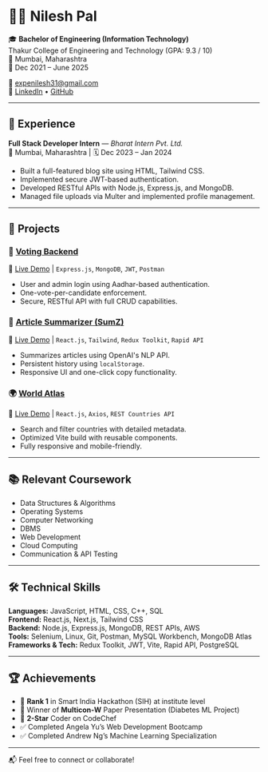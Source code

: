 # 👨‍💻 Nilesh Pal

🎓 **Bachelor of Engineering (Information Technology)**  
Thakur College of Engineering and Technology (GPA: 9.3 / 10)  
📍 Mumbai, Maharashtra  
📅 Dec 2021 – June 2025  

📧 [expenilesh31@gmail.com](mailto:expenilesh31@gmail.com)  
🔗 [LinkedIn](https://www.linkedin.com/in/nileshrpal/) • [GitHub](https://github.com/expenile)

---

## 💼 Experience

**Full Stack Developer Intern** — *Bharat Intern Pvt. Ltd.*  
📍 Mumbai, Maharashtra | 🗓️ Dec 2023 – Jan 2024  
- Built a full-featured blog site using HTML, Tailwind CSS.
- Implemented secure JWT-based authentication.
- Developed RESTful APIs with Node.js, Express.js, and MongoDB.
- Managed file uploads via Multer and implemented profile management.

---

## 🚀 Projects

### 🔐 [Voting Backend](https://github.com/expenile/Voting-App)  
📌 [Live Demo](https://voting-app-phi-hazel.vercel.app/) | `Express.js`, `MongoDB`, `JWT`, `Postman`  
- User and admin login using Aadhar-based authentication.
- One-vote-per-candidate enforcement.
- Secure, RESTful API with full CRUD capabilities.

### 📰 [Article Summarizer (SumZ)](https://github.com/expenile/SumZ)  
📌 [Live Demo](https://snapsumz.netlify.app/) | `React.js`, `Tailwind`, `Redux Toolkit`, `Rapid API`  
- Summarizes articles using OpenAI's NLP API.
- Persistent history using `localStorage`.
- Responsive UI and one-click copy functionality.

### 🌍 [World Atlas](https://github.com/expenile/WorldAtlas)  
📌 [Live Demo](https://world-atlas-tau.vercel.app/) | `React.js`, `Axios`, `REST Countries API`  
- Search and filter countries with detailed metadata.
- Optimized Vite build with reusable components.
- Fully responsive and mobile-friendly.

---

## 📚 Relevant Coursework

- Data Structures & Algorithms  
- Operating Systems  
- Computer Networking  
- DBMS  
- Web Development  
- Cloud Computing  
- Communication & API Testing

---

## 🛠 Technical Skills

**Languages:** JavaScript, HTML, CSS, C++, SQL  
**Frontend:** React.js, Next.js, Tailwind CSS  
**Backend:** Node.js, Express.js, MongoDB, REST APIs, AWS  
**Tools:** Selenium, Linux, Git, Postman, MySQL Workbench, MongoDB Atlas  
**Frameworks & Tech:** Redux Toolkit, JWT, Vite, Rapid API, PostgreSQL

---

## 🏆 Achievements

- 🥇 **Rank 1** in Smart India Hackathon (SIH) at institute level  
- 🧠 Winner of **Multicon-W** Paper Presentation (Diabetes ML Project)  
- 🌟 **2-Star** Coder on CodeChef  
- ✅ Completed Angela Yu’s Web Development Bootcamp  
- ✅ Completed Andrew Ng’s Machine Learning Specialization

---

📬 Feel free to connect or collaborate!

